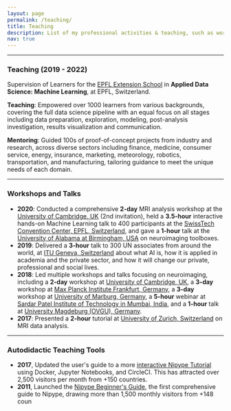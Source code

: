 ```yaml
---
layout: page
permalink: /teaching/
title: Teaching
description: List of my professional activities & teaching, such as workshops, talks and online tutorials.
nav: true
---
```


___
### Teaching (2019 - 2022)

Supervision of Learners for the <a href="https://www.extensionschool.ch/applied-data-science-machine-learning">EPFL Extension School</a> in **Applied Data Science: Machine Learning**, at EPFL, Switzerland.

**Teaching**: Empowered over 1000 learners from various backgrounds, covering the full data science pipeline with an equal focus on all stages including data preparation, exploration, modeling, post-analysis investigation, results visualization and communication.

**Mentoring**: Guided 100s of proof-of-concept projects from industry and research, across diverse sectors including finance, medicine, consumer service, energy, insurance, marketing, meteorology, robotics, transportation, and manufacturing, tailoring guidance to meet the unique needs of each domain.
___
### Workshops and Talks
- **2020**: Conducted a comprehensive **2-day** MRI analysis workshop at the <a href="https://github.com/miykael/workshop_pybrain">University of Cambridge, UK</a> (2nd invitation), held a **3.5-hour** interactive hands-on Machine Learning talk to 400 participants at the <a href="https://appliedmldays.org/events/amld-epfl-2020/workshops/epfl-extension-school-workshop-machine-learning-and-data-visualization">SwissTech Convention Center, EPFL, Switzerland</a>, and gave a **1-hour** talk at the <a href="https://github.com/miykael/journal_club_uab">University of Alabama at Birmingham, USA</a> on neuroimaging toolboxes.
- **2019**: Delivered a **3-hour** talk to 300 UN associates from around the world, at <a href="https://www.itu.int/en/ITU-D/bdt-director/Pages/Speeches.aspx?ItemID=212 ">ITU Geneva, Switzerland</a>  about what AI is, how it is applied in academia and the private sector, and how it will change our private, professional and social lives.
- **2018**: Led multiple workshops and talks focusing on neuroimaging, including a **2-day** workshop at <a href="https://github.com/miykael/workshop_cambridge">University of Cambridge, UK</a>, a **3-day** workshop at <a href="https://openreproneuro2018frankfurt.github.io">Max Planck Institute Frankfurt, Germany</a>, a **3-day** workshop at <a href="https://openreproneuro2018marburg.github.io">University of Marburg, Germany</a>, a **5-hour** webinar at <a href="https://github.com/miykael/workshop_mumbai">Sardar Patel Institute of Technology in Mumbai, India</a>, and a **1-hour** talk at <a href="https://brainhack.psychoinformatics.de">University Magdeburg (OVGU), Germany</a>.
- **2017**: Presented a **2-hour** tutorial at <a href="https://dynage.github.io/brainhack-zh">University of Zurich, Switzerland</a> on MRI data analysis.

___
### Autodidactic Teaching Tools
- **2017**, Updated the user's guide to a more <a href="https://miykael.github.io/nipype_tutorial">interactive Nipype Tutorial</a> using Docker, Jupyter Notebooks, and CircleCI. This has attracted over 2,500 visitors per month from +150 countries.
- **2011**, Launched the <a href="http://miykael.github.io/nipype-beginner-s-guide">Nipype Beginner's Guide</a>, the first comprehensive guide to Nipype, drawing more than 1,500 monthly visitors from +148 coun
